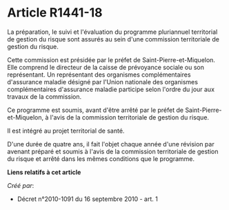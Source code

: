 # Article R1441-18

La préparation, le suivi et l'évaluation du programme pluriannuel territorial de gestion du risque sont assurés au sein d'une
commission territoriale de gestion du risque. 

Cette commission est présidée par le préfet de Saint-Pierre-et-Miquelon. Elle comprend le directeur de la caisse de
prévoyance sociale ou son représentant. Un représentant des organismes complémentaires d'assurance maladie désigné par
l'Union nationale des organismes complémentaires d'assurance maladie participe selon l'ordre du jour aux travaux de la
commission. 

Ce programme est soumis, avant d'être arrêté par le préfet de Saint-Pierre-et-Miquelon, à l'avis de la commission
territoriale de gestion du risque. 

Il est intégré au projet territorial de santé. 

D'une durée de quatre ans, il fait l'objet chaque année d'une révision par avenant préparé et soumis à l'avis de la
commission territoriale de gestion du risque et arrêté dans les mêmes conditions que le programme.

**Liens relatifs à cet article**

_Créé par_:

  - Décret n°2010-1091 du 16 septembre 2010 - art. 1
